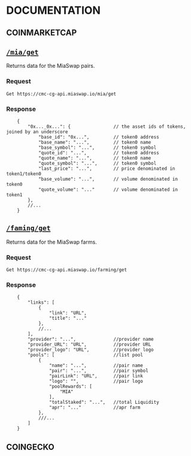 # DOCUMENTATION
    


## COINMARKETCAP
## [`/mia/get`](https://cmc-cg-api.miaswap.io/mia/get)
Returns data for the MiaSwap pairs.

### Request 
`Get https://cmc-cg-api.miaswap.io/mia/get`

### Response 
```json5
    {
        "0x..._0x...": {                // the asset ids of tokens, joined by an underscore
            "base_id": "0x...",         // token0 address
            "base_name": "...",         // token0 name
            "base_symbol": "...",       // token0 symbol
            "quote_id": "...",          // token0 address
            "quote_name": "...",        // token0 name
            "quote_symbol": "...",      // token0 symbol
            "last_price": "...",        // price denominated in token1/token0
            "base_volume": "...",       // volume denominated in token0
            "quote_volume": "..."       // volume denominated in token1
        },
        //...
    }
```
## [`/faming/get`](https://cmc-cg-api.miaswap.io/farming/get)
Returns data for the MiaSwap farms.

### Request 
`Get https://cmc-cg-api.miaswap.io/farming/get`

### Response 
```json5
    {
        "links": [
            {
                "link": "URL",
                "title": "..."
            },
            //...
        ],
        "provider": "...",              //provider name
        "provider_URL": "URL",          //provider URL
        "provider_logo": "URL",         //provider logo
        "pools": [                      //list pool
            {
                "name": "...",          //pair name
                "pair": "...",          //pair symbol
                "pairLink": "URL",      //pair link
                "logo": "",             //pair logo
                "poolRewards": [
                    "MIA"
                ],
                "totalStaked": "...",   //total Liquidity
                "apr": "..."            //apr farm
            },
            ///...
        ]
    }
```



## COINGECKO
